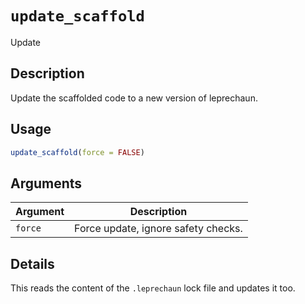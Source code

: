 # `update_scaffold`

Update


## Description

Update the scaffolded code to a new version of
 leprechaun.


## Usage

```r
update_scaffold(force = FALSE)
```


## Arguments

Argument      |Description
------------- |----------------
`force`     |     Force update, ignore safety checks.


## Details

This reads the content of the `.leprechaun` lock file
 and updates it too.


